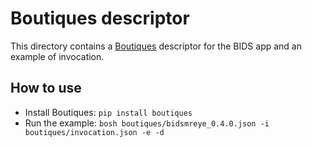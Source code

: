 # Boutiques descriptor

This directory contains a
[Boutiques](https://github.com/boutiques/boutiques) descriptor for the
BIDS app and an example of invocation.

## How to use

* Install Boutiques: `pip install boutiques`
* Run the example: `bosh boutiques/bidsmreye_0.4.0.json -i boutiques/invocation.json -e -d`

